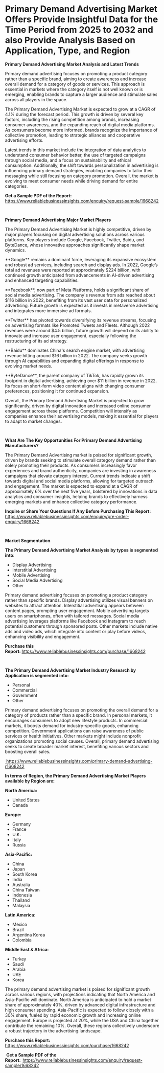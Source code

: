 <p><h1>Primary Demand Advertising Market Offers Provide Insightful Data for the Time Period from 2025 to 2032 and also Provide Analysis Based on Application, Type, and Region</h1></p><p><strong>Primary Demand Advertising Market Analysis and Latest Trends</strong></p>
<p><p>Primary demand advertising focuses on promoting a product category rather than a specific brand, aiming to create awareness and increase overall demand for a category of goods or services. This approach is essential in markets where the category itself is not well known or is emerging, enabling brands to capture a larger audience and stimulate sales across all players in the space.</p><p>The Primary Demand Advertising Market is expected to grow at a CAGR of 4.1% during the forecast period. This growth is driven by several key factors, including the rising competition among brands, increasing consumer awareness, and the expanding reach of digital media platforms. As consumers become more informed, brands recognize the importance of collective promotion, leading to strategic alliances and cooperative advertising efforts. </p><p>Latest trends in this market include the integration of data analytics to understand consumer behavior better, the use of targeted campaigns through social media, and a focus on sustainability and ethical consumption. Additionally, the shift towards personalization in advertising is influencing primary demand strategies, enabling companies to tailor their messaging while still focusing on category promotion. Overall, the market is evolving to meet consumer needs while driving demand for entire categories.</p></p>
<p><strong>Get a Sample PDF of the Report:&nbsp;</strong> <a href="https://www.reliablebusinessinsights.com/enquiry/request-sample/1668242?utm_campaign=3672&utm_medium=2&utm_source=Github&utm_content=ia&utm_term=17042025&utm_id=primary-demand-advertising">https://www.reliablebusinessinsights.com/enquiry/request-sample/1668242</a></p>
<p>&nbsp;</p>
<p><strong>Primary Demand Advertising Major Market Players</strong></p>
<p><p>The Primary Demand Advertising Market is highly competitive, driven by major players focusing on digital advertising solutions across various platforms. Key players include Google, Facebook, Twitter, Baidu, and ByteDance, whose innovative approaches significantly shape market dynamics.</p><p>**Google** remains a dominant force, leveraging its expansive ecosystem and robust ad services, including search and display ads. In 2022, Google’s total ad revenues were reported at approximately $224 billion, with continued growth anticipated from advancements in AI-driven advertising and enhanced targeting capabilities.</p><p>**Facebook**, now part of Meta Platforms, holds a significant share of social media advertising. The company's revenue from ads reached about $116 billion in 2022, benefiting from its vast user data for personalized advertising. Future growth is expected as it invests in metaverse advertising and integrates more immersive ad formats.</p><p>**Twitter** has pivoted towards diversifying its revenue streams, focusing on advertising formats like Promoted Tweets and Fleets. Although 2022 revenues were around $4.5 billion, future growth will depend on its ability to innovate and increase user engagement, especially following the restructuring of its ad strategy.</p><p>**Baidu** dominates China's search engine market, with advertising revenue hitting around $16 billion in 2022. The company seeks growth through AI capabilities and expanding digital offerings in response to evolving market needs.</p><p>**ByteDance**, the parent company of TikTok, has rapidly grown its footprint in digital advertising, achieving over $11 billion in revenue in 2022. Its focus on short-form video content aligns with changing consumer preferences, positioning it for continued expansion.</p><p>Overall, the Primary Demand Advertising Market is projected to grow significantly, driven by digital innovation and increased online consumer engagement across these platforms. Competition will intensify as companies enhance their advertising models, making it essential for players to adapt to market changes.</p></p>
<p>&nbsp;</p>
<p><strong>What Are The Key Opportunities For Primary Demand Advertising Manufacturers?</strong></p>
<p><p>The Primary Demand Advertising market is poised for significant growth, driven by brands seeking to stimulate overall category demand rather than solely promoting their products. As consumers increasingly favor experiences and brand authenticity, companies are investing in awareness campaigns that elevate category interest. Current trends indicate a shift towards digital and social media platforms, allowing for targeted outreach and engagement. The market is expected to expand at a CAGR of approximately 6% over the next five years, bolstered by innovations in data analytics and consumer insights, helping brands to effectively harness emerging markets and enhance collective category performance.</p></p>
<p><strong>Inquire or Share Your Questions If Any Before Purchasing This Report:</strong> <a href="https://www.reliablebusinessinsights.com/enquiry/pre-order-enquiry/1668242?utm_campaign=3672&utm_medium=2&utm_source=Github&utm_content=ia&utm_term=17042025&utm_id=primary-demand-advertising">https://www.reliablebusinessinsights.com/enquiry/pre-order-enquiry/1668242</a></p>
<p>&nbsp;</p>
<p><strong>Market Segmentation</strong></p>
<p><strong>The Primary Demand Advertising Market Analysis by types is segmented into:</strong></p>
<p><ul><li>Display Advertising</li><li>Interstitial Advertising</li><li>Mobile Advertising</li><li>Social Media Advertising</li><li>Other</li></ul></p>
<p><p>Primary demand advertising focuses on promoting a product category rather than specific brands. Display advertising utilizes visual banners on websites to attract attention. Interstitial advertising appears between content pages, prompting user engagement. Mobile advertising targets users on smartphones, often with tailored messages. Social media advertising leverages platforms like Facebook and Instagram to reach potential customers through sponsored posts. Other markets include native ads and video ads, which integrate into content or play before videos, enhancing visibility and engagement.</p></p>
<p><strong>Purchase this Report:&nbsp;</strong><a href="https://www.reliablebusinessinsights.com/purchase/1668242?utm_campaign=3672&utm_medium=2&utm_source=Github&utm_content=ia&utm_term=17042025&utm_id=primary-demand-advertising">https://www.reliablebusinessinsights.com/purchase/1668242</a></p>
<p>&nbsp;</p>
<p><strong>The Primary Demand Advertising Market Industry Research by Application is segmented into:</strong></p>
<p><ul><li>Personal</li><li>Commercial</li><li>Government</li><li>Other</li></ul></p>
<p><p>Primary demand advertising focuses on promoting the overall demand for a category of products rather than a specific brand. In personal markets, it encourages consumers to adopt new lifestyle products. In commercial markets, it boosts demand for industry-specific goods, enhancing competition. Government applications can raise awareness of public services or health initiatives. Other markets might include nonprofit organizations promoting social causes. Overall, primary demand advertising seeks to create broader market interest, benefiting various sectors and boosting overall sales.</p></p>
<p><a href="https://www.reliablebusinessinsights.com/primary-demand-advertising-r1668242?utm_campaign=3672&utm_medium=2&utm_source=Github&utm_content=ia&utm_term=17042025&utm_id=primary-demand-advertising">&nbsp;https://www.reliablebusinessinsights.com/primary-demand-advertising-r1668242</a></p>
<p><strong>In terms of Region, the Primary Demand Advertising Market Players available by Region are:</strong></p>
<p>
    <p> <strong> North America: </strong>
        <ul>
            <li>United States</li>
            <li>Canada</li>
        </ul>
        </p> 
    <p> <strong> Europe: </strong>
        <ul>
            <li>Germany</li>
            <li>France</li>
            <li>U.K.</li>
            <li>Italy</li>
            <li>Russia</li>
        </ul>
        </p> 
    <p> <strong> Asia-Pacific: </strong>
        <ul>
            <li>China</li>
            <li>Japan</li>
            <li>South Korea</li>
            <li>India</li>
            <li>Australia</li>
            <li>China Taiwan</li>
            <li>Indonesia</li>
            <li>Thailand</li>
            <li>Malaysia</li>
        </ul>
        </p> 
    <p> <strong> Latin America: </strong>
        <ul>
            <li>Mexico</li>
            <li>Brazil</li>
            <li>Argentina Korea</li>
            <li>Colombia</li>
        </ul>
        </p> 
    <p> <strong> Middle East & Africa: </strong>
        <ul>
            <li>Turkey</li>
            <li>Saudi</li>
            <li>Arabia</li>
            <li>UAE</li>
            <li>Korea</li>
        </ul>
    </p>
    </p>
<p><p>The primary demand advertising market is poised for significant growth across various regions, with projections indicating that North America and Asia-Pacific will dominate. North America is anticipated to hold a market share of approximately 40%, driven by advanced digital infrastructure and high consumer spending. Asia-Pacific is expected to follow closely with a 30% share, fueled by rapid economic growth and increasing online engagement. Europe is projected at 20%, while the USA and China together contribute the remaining 10%. Overall, these regions collectively underscore a robust trajectory in the advertising landscape.</p></p>
<p><strong>Purchase this Report: </strong><a href="https://www.reliablebusinessinsights.com/purchase/1668242?utm_campaign=3672&utm_medium=2&utm_source=Github&utm_content=ia&utm_term=17042025&utm_id=primary-demand-advertising">https://www.reliablebusinessinsights.com/purchase/1668242</a></p>
<p>&nbsp;<strong>Get a Sample PDF of the Report:&nbsp;&nbsp;</strong><a href="https://www.reliablebusinessinsights.com/enquiry/request-sample/1668242?utm_campaign=3672&utm_medium=2&utm_source=Github&utm_content=ia&utm_term=17042025&utm_id=primary-demand-advertising">https://www.reliablebusinessinsights.com/enquiry/request-sample/1668242</a></p>
<p><strong></strong></p>
<p><p></p><p></p><p></p></p>